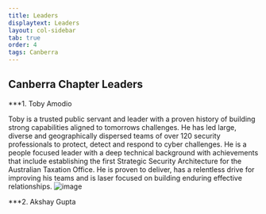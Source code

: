 ```yaml
---
title: Leaders
displaytext: Leaders
layout: col-sidebar
tab: true
order: 4
tags: Canberra
---
```


## Canberra Chapter Leaders
***1. Toby Amodio 

Toby is a trusted public servant and leader with a proven history of building strong capabilities aligned to tomorrows challenges. He has led large, diverse and geographically dispersed teams of over 120 security professionals to protect, detect and respond to cyber challenges. He is a people focused leader with a deep technical background with achievements that include establishing the first Strategic Security Architecture for the Australian Taxation Office. He is proven to deliver, has a relentless drive for improving his teams and is laser focused on building enduring effective relationships.
![image](https://user-images.githubusercontent.com/78460822/119624976-0c1e3e80-be4d-11eb-9501-f73f663716a2.png)

***2. Akshay Gupta 
